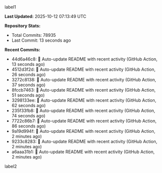 
label1 
<!-- ACTIVITY_START -->
**Last Updated:** 2025-10-12 07:13:49 UTC

**Repository Stats:**
- Total Commits: 78935
- Last Commit: 13 seconds ago

**Recent Commits:**
- 44d6a46c8: 🤖 Auto-update README with recent activity (GitHub Action, 13 seconds ago)
- 4512d3f2d: 🤖 Auto-update README with recent activity (GitHub Action, 26 seconds ago)
- 3272c8138: 🤖 Auto-update README with recent activity (GitHub Action, 37 seconds ago)
- 8fccb7463: 🤖 Auto-update README with recent activity (GitHub Action, 51 seconds ago)
- 3298133ee: 🤖 Auto-update README with recent activity (GitHub Action, 62 seconds ago)
- 235f33fb8: 🤖 Auto-update README with recent activity (GitHub Action, 74 seconds ago)
- 7722c86b7: 🤖 Auto-update README with recent activity (GitHub Action, 86 seconds ago)
- 9a19d994f: 🤖 Auto-update README with recent activity (GitHub Action, 2 minutes ago)
- 9233c8283: 🤖 Auto-update README with recent activity (GitHub Action, 2 minutes ago)
- a6aaa31b1: 🤖 Auto-update README with recent activity (GitHub Action, 2 minutes ago)
<!-- ACTIVITY_END -->

label2
